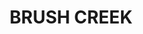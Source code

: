 ---
lastmod: '2025-04-06T06:05:21+00:00'
latitude: -28.341631
layout: suburb
longitude: 150.967836
postcode: '4387'
state: QLD
title: BRUSH CREEK
url: /qld/brush-creek/
---
